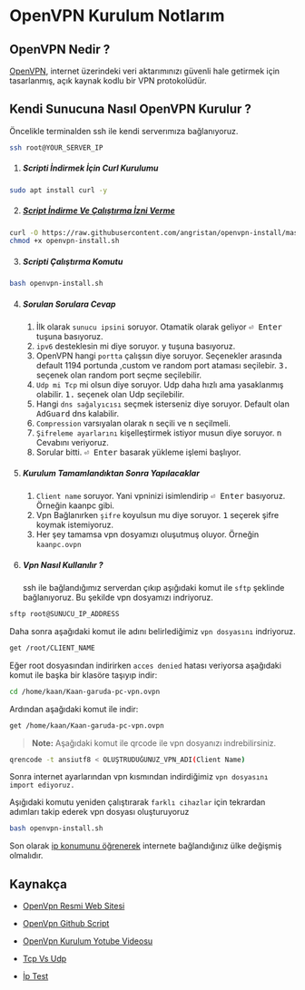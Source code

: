 # OpenVPN Kurulum Notlarım

## OpenVPN Nedir ?

[OpenVPN](https://yunohost.org/), internet üzerindeki veri aktarımınızı güvenli hale getirmek için tasarlanmış, açık kaynak kodlu bir VPN protokolüdür.

## Kendi Sunucuna Nasıl OpenVPN Kurulur ?

Öncelikle terminalden ssh ile kendi serverımıza bağlanıyoruz.

```bash
ssh root@YOUR_SERVER_IP
```

1. ##### Scripti İndirmek İçin Curl Kurulumu

```bash
sudo apt install curl -y
```

2. ##### [Script İndirme Ve Çalıştırma İzni Verme](https://github.com/angristan/openvpn-install)

```bash
curl -O https://raw.githubusercontent.com/angristan/openvpn-install/master/openvpn-install.sh
chmod +x openvpn-install.sh
```

3. ##### Scripti Çalıştırma Komutu

```bash
bash openvpn-install.sh
```

4. ##### Sorulan Sorulara Cevap

   1. İlk olarak `sunucu ipsini` soruyor. Otamatik olarak geliyor <kbd>⏎ Enter</kbd> tuşuna basıyoruz.
   2. `ipv6` desteklesin mi diye soruyor. <kbd>y</kbd> tuşuna basıyoruz.

   3) OpenVPN hangi `portta` çalışsın diye soruyor. Seçenekler arasında default 1194 portunda ,custom ve random port ataması seçilebir. <kbd>3.</kbd> seçenek olan random port seçme seçilebilir.
   4) `Udp mi Tcp` mi olsun diye soruyor. Udp daha hızlı ama yasaklanmış olabilir. <kbd>1.</kbd> seçenek olan Udp seçilebilir.
   5) Hangi `dns sağalyıcısı` seçmek isterseniz diye soruyor. Default olan <kbd>AdGuard</kbd> dns kalabilir.
   6) `Compression` varsıyalan olarak <kbd>n</kbd> seçili ve <kbd>n</kbd> seçilmeli.
   7) `Şifreleme ayarlarını` kişelleştirmek istiyor musun diye soruyor. <kbd>n</kbd> Cevabını veriyoruz.
   8) Sorular bitti. <kbd>⏎ Enter</kbd> basarak yükleme işlemi başlıyor.

5. ##### Kurulum Tamamlandıktan Sonra Yapılacaklar

   1. `Client name` soruyor. Yani vpninizi isimlendirip <kbd>⏎ Enter</kbd> basıyoruz. Örneğin kaanpc gibi.
   2. Vpn Bağlanırken `şifre` koyulsun mu diye soruyor. <kbd>1</kbd> seçerek şifre koymak istemiyoruz.
   3. Her şey tamamsa vpn dosyamızı oluşutmuş oluyor. Örneğin `kaanpc.ovpn`

6. ##### Vpn Nasıl Kullanılır ?
   ssh ile bağlandığımız serverdan çıkıp aşığıdaki komut ile `sftp` şeklinde bağlanıyoruz. Bu şekilde vpn dosyamızı indriyoruz.

```bash
sftp root@SUNUCU_IP_ADDRESS
```

Daha sonra aşağıdaki komut ile adını belirlediğimiz `vpn dosyasını` indriyoruz.

```bash
get /root/CLIENT_NAME
```

Eğer root dosyasından indirirken `acces denied` hatası veriyorsa aşağıdaki komut ile başka bir klasöre taşıyıp indir:

```bash
cd /home/kaan/Kaan-garuda-pc-vpn.ovpn
```

Ardından aşağıdaki komut ile indir:

```bash
get /home/kaan/Kaan-garuda-pc-vpn.ovpn
```

> **Note:** Aşağıdaki komut ile qrcode ile vpn dosyanızı indrebilirsiniz.

```bash
qrencode -t ansiutf8 < OLUŞTRUDUĞUNUZ_VPN_ADI(Client Name)
```

Sonra internet ayarlarından vpn kısmından indirdiğimiz `vpn dosyasını import ediyoruz.`

Aşığıdaki komutu yeniden çalıştırarak `farklı cihazlar` için tekrardan adımları takip ederek vpn dosyası oluşturuyoruz

```bash
bash openvpn-install.sh
```

Son olarak [ip konumunu öğrenerek](https://ipleak.net/) internete bağlandığınız ülke değişmiş olmalıdır.

## Kaynakça

- [OpenVpn Resmi Web Sitesi](https://openvpn.net/)

- [OpenVpn Github Script](https://github.com/angristan/openvpn-install)

- [OpenVpn Kurulum Yotube Videosu](https://www.youtube.com/watch?v=X06u5AM_2F0)

- [Tcp Vs Udp](https://medium.com/@mmehmetisik/tcp-ve-udp-veri-i%CC%87leti%C5%9Fiminde-temel-protokoller-88c366b9598f)

- [İp Test](https://ipleak.net/)
